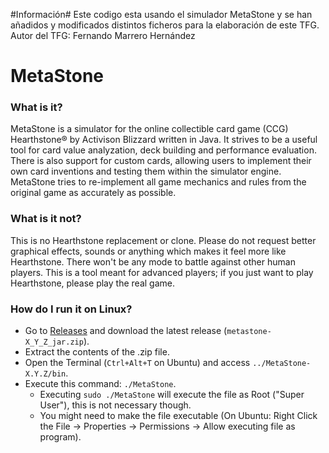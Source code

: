 #Información#
Este codigo esta usando el simulador MetaStone y se han añadidos y modificados distintos ficheros para la elaboración de este TFG.
Autor del TFG: Fernando Marrero Hernández

# MetaStone #

### What is it? ###
MetaStone is a simulator for the online collectible card game (CCG) Hearthstone&reg; by Activison Blizzard written in Java. It strives to be a useful tool for card value analyzation, deck building and performance evaluation. There is also support for custom cards, allowing users to implement their own card inventions and testing them within the simulator engine. MetaStone tries to re-implement all game mechanics and rules from the original game as accurately as possible. 

### What is it not? ###
This is no Hearthstone replacement or clone. Please do not request better graphical effects, sounds or anything which makes it feel more like Hearthstone. There won't be any mode to battle against other human players. This is a tool meant for advanced players; if you just want to play Hearthstone, please play the real game.

### How do I run it on Linux? ###
* Go to [Releases](https://github.com/demilich1/metastone/releases) and download the latest release (`metastone-X_Y_Z_jar.zip`).
* Extract the contents of the .zip file.
* Open the Terminal (`Ctrl+Alt+T` on Ubuntu) and access `../MetaStone-X.Y.Z/bin`.
* Execute this command: `./MetaStone`.
    * Executing `sudo ./MetaStone` will execute the file as Root ("Super User"), this is not necessary though.
    * You might need to make the file executable (On Ubuntu: Right Click the File -> Properties -> Permissions -> Allow executing file as program).
